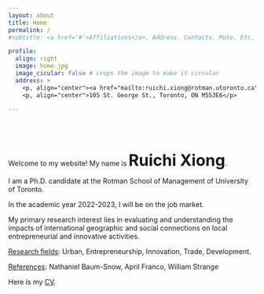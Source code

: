 ```yaml
---
layout: about
title: Home
permalink: /
#subtitle: <a href='#'>Affiliations</a>. Address. Contacts. Moto. Etc.

profile:
  align: right
  image: home.jpg
  image_cicular: false # crops the image to make it circular
  address: >
    <p, align="center"><a href="mailto:ruichi.xiong@rotman.utoronto.ca">ruichi.xiong@rotman.utoronto.ca</a> </p>
    <p, align="center">105 St. George St., Toronto, ON M5S3E6</p>
    
---
```


<p>&nbsp;</p>

<p>&nbsp;</p>

Welcome to my website! My name is <font size="+3"><b>Ruichi Xiong</b></font>.

I am a Ph.D. candidate at the Rotman School of Management of University of Toronto.

In the academic year 2022-2023, I will be on the job market. 

My primary research interest lies in evaluating and understanding the impacts of international geographic and social connections on local entrepreneurial and innovative activities.

<ins>Research fields</ins>: Urban, Entrepreneurship, Innovation, Trade, Development.

<ins>References</ins>: Nathaniel Baum-Snow, April Franco, William Strange

Here is my <a href="{{ site.url }}/assets/pdf/cv.pdf" target="_blank">CV</a>.
